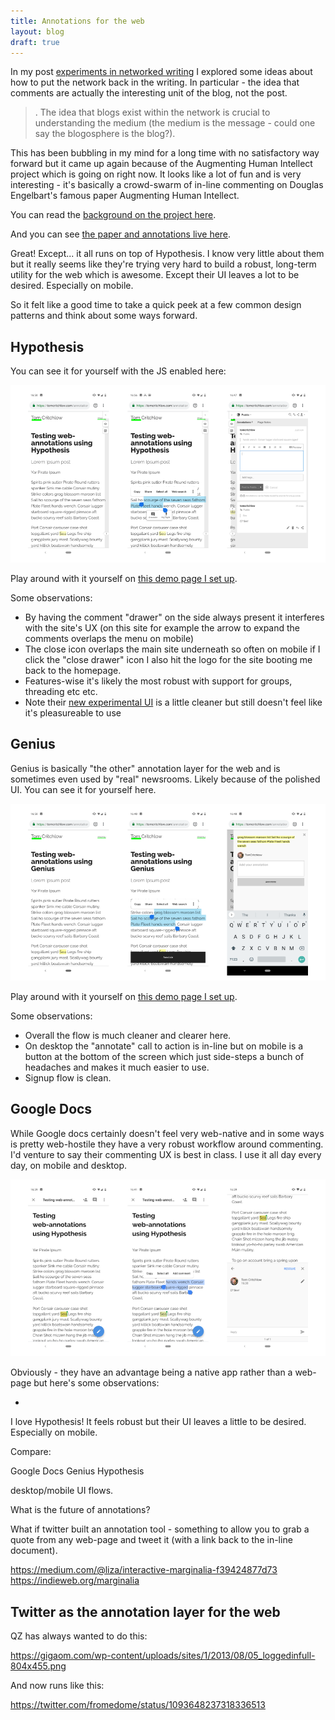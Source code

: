 ```yaml
---
title: Annotations for the web
layout: blog
draft: true
---
```


In my post [experiments in networked writing](https://tomcritchlow.com/2018/01/05/networked-writing/) I explored some ideas about how to put the network back in the writing. In particular - the idea that comments are actually the interesting unit of the blog, not the post.

> . The idea that blogs exist within the network is crucial to understanding the medium (the medium is the message - could one say the blogosphere is the blog?).

This has been bubbling in my mind for a long time with no satisfactory way forward but it came up again because of the Augmenting Human Intellect project which is going on right now. It looks like a lot of fun and is very interesting - it's basically a crowd-swarm of in-line commenting on Douglas Engelbart's famous paper Augmenting Human Intellect.

You can read the [background on the project here](https://cogdogblog.com/2019/02/annotating-the-intent/).

And you can see [the paper and annotations live here](http://dougengelbart.org/content/view/138/000/).

Great! Except... it all runs on top of Hypothesis. I know very little about them but it really seems like they're trying very hard to build a robust, long-term utility for the web which is awesome. Except their UI leaves a lot to be desired. Especially on mobile.

So it felt like a good time to take a quick peek at a few common design patterns and think about some ways forward.

## Hypothesis

You can see it for yourself with the JS enabled here:

![](/images/hypothesis-annotations.png)

Play around with it yourself on [this demo page I set up](/annotations-hypothesis/).

Some observations:
- By having the comment "drawer" on the side always present it interferes with the site's UX (on this site for example the arrow to expand the comments overlaps the menu on mobile)
- The close icon overlaps the main site underneath so often on mobile if I click the "close drawer" icon I also hit the logo for the site booting me back to the homepage.
- Features-wise it's likely the most robust with support for groups, threading etc etc.
- Note their [new experimental UI](https://h.readthedocs.io/projects/client/en/latest/publishers/config/#config-settings) is a little cleaner but still doesn't feel like it's pleasureable to use


## Genius

Genius is basically "the other" annotation layer for the web and is sometimes even used by "real" newsrooms. Likely because of the polished UI. You can see it for yourself here.

![](/images/genius-annotations.png)

Play around with it yourself on [this demo page I set  up](/annotations-genius/).

Some observations:

- Overall the flow is much cleaner and clearer here.
- On desktop the "annotate" call to action is in-line but on mobile is a button at the bottom of the screen which just side-steps a bunch of headaches and makes it much easier to use.
- Signup flow is clean.

## Google Docs

While Google docs certainly doesn't feel very web-native and in some ways is pretty web-hostile they have a very robust workflow around commenting. I'd venture to say their commenting UX is best in class. I use it all day every day, on mobile and desktop.

![](/images/gdocs-annotations.png)

Obviously - they have an advantage being a native app rather than a web-page but here's some observations:

- 

I love Hypothesis! It feels robust but their UI leaves a little to be desired. Especially on mobile.

Compare:

Google Docs
Genius
Hypothesis


desktop/mobile UI flows.

What is the future of annotations?

What if twitter built an annotation tool - something to allow you to grab a quote from any web-page and tweet it (with a link back to the in-line document).

https://medium.com/@liza/interactive-marginalia-f39424877d73
https://indieweb.org/marginalia

## Twitter as the annotation layer for the web

QZ has always wanted to do this:

https://gigaom.com/wp-content/uploads/sites/1/2013/08/05_loggedinfull-804x455.png

And now runs like this:

https://twitter.com/fromedome/status/1093648237318336513
